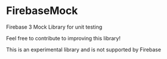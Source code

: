 # FirebaseMock
Firebase 3 Mock Library for unit testing

Feel free to contribute to improving this library!

This is an experimental library and is not supported by Firebase
